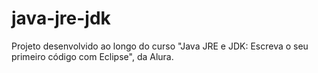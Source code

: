 # java-jre-jdk
Projeto desenvolvido ao longo do curso "Java JRE e JDK: Escreva o seu primeiro código com Eclipse", da Alura.
